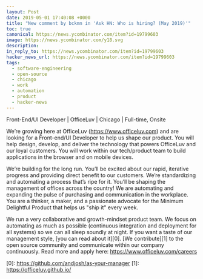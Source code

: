 ```yaml
---
layout: Post
date: 2019-05-01 17:40:08 +0000
title: "New comment by bckmn in 'Ask HN: Who is hiring? (May 2019)'"
toc: true
canonical: https://news.ycombinator.com/item?id=19799603
image: https://news.ycombinator.com/y18.svg
description: 
in_reply_to: https://news.ycombinator.com/item?id=19799603
hacker_news_url: https://news.ycombinator.com/item?id=19799603
tags:
  - software-engineering
  - open-source
  - chicago
  - work
  - automation
  - product
  - hacker-news
---
```



<p>Front-End/UI Developer | OfficeLuv | Chicago | Full-time, Onsite<p>We’re growing here at OfficeLuv (<a href="https://www.officeluv.com" rel="nofollow">https://www.officeluv.com</a>) and are looking for a Front-end/UI Developer to help us shape our product. You will help design, develop, and deliver the technology that powers OfficeLuv and our loyal customers. You will work within our tech/product team to build applications in the browser and on mobile devices.<p>We’re building for the long run. You’ll be excited about our rapid, iterative progress and providing direct benefit to our customers. We’re standardizing and automating a process that’s ripe for it. You’ll be shaping the management of offices across the country! We are automating and expanding the pulse of purchasing and communication in the workplace. You are a thinker, a maker, and a passionate advocate for the Minimum Delightful Product that helps us "ship it" every week.<p>We run a very collaborative and growth-mindset product team. We focus on automating as much as possible (continuous integration and deployment for all systems) so we can all sleep soundly at night. If you want a taste of our management style, [you can read about it][0]. [We contribute][1] to the open source community and communicate within our company continuously. Read more and apply here: <a href="https://www.officeluv.com/careers" rel="nofollow">https://www.officeluv.com/careers</a><p>[0]: <a href="https://github.com/andjosh/as-your-manager" rel="nofollow">https://github.com/andjosh/as-your-manager</a> [1]: <a href="https://officeluv.github.io/" rel="nofollow">https://officeluv.github.io/</a></p>
